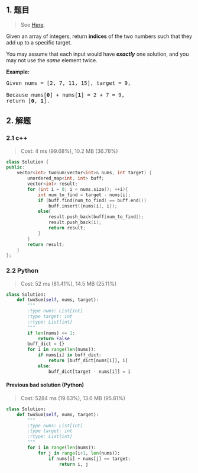 ## 1. 题目

> See [Here](https://leetcode.com/problems/two-sum/).

<div><p>Given an array of integers, return <strong>indices</strong> of the two numbers such that they add up to a specific target.</p>

<p>You may assume that each input would have <strong><em>exactly</em></strong> one solution, and you may not use the <em>same</em> element twice.</p>

<p><strong>Example:</strong></p>

<pre>Given nums = [2, 7, 11, 15], target = 9,

Because nums[<strong>0</strong>] + nums[<strong>1</strong>] = 2 + 7 = 9,
return [<strong>0</strong>, <strong>1</strong>].
</pre>
</div>

## 2. 解题

### 2.1 c++

> Cost: 4 ms (99.68%), 10.2 MB (36.78%)

```cpp
class Solution {
public:
    vector<int> twoSum(vector<int>& nums, int target) {
        unordered_map<int, int> buff;
        vector<int> result;
        for (int i = 0; i < nums.size(); ++i){
            int num_to_find = target - nums[i];
            if (buff.find(num_to_find) == buff.end())
                buff.insert({nums[i], i});
            else{
                result.push_back(buff[num_to_find]);
                result.push_back(i);
                return result;
            }
        }
        return result;
    }
};
```

### 2.2 Python

> Cost: 52 ms (81.41%), 14.5 MB (25.11%)

```python
class Solution:
    def twoSum(self, nums, target):
        """
        :type nums: List[int]
        :type target: int
        :rtype: List[int]
        """
        if len(nums) <= 1:
            return False
        buff_dict = {}
        for i in range(len(nums)):
            if nums[i] in buff_dict:
                return [buff_dict[nums[i]], i]
            else:
                buff_dict[target - nums[i]] = i
```

#### Previous bad solution (Python)

> Cost: 5284 ms (19.63%), 13.6 MB (95.81%)

```python
class Solution:
    def twoSum(self, nums, target):
        """
        :type nums: List[int]
        :type target: int
        :rtype: List[int]
        """
        for i in range(len(nums)):
            for j in range(i+1, len(nums)):
                if nums[i] + nums[j] == target:
                    return i, j
```
